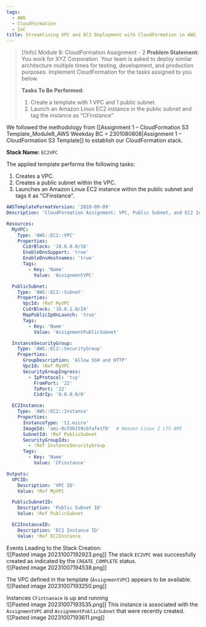 ```yaml
---
tags:
  - AWS
  - CloudFormation
  - IaC
title: Streamlining VPC and EC2 Deployment with CloudFormation in AWS
---
```

<!--
**Mini-Project: Streamlining Network Deployment with AWS CloudFormation!** In this project, I leveraged AWS CloudFormation to automate the creation of a robust VPC and a public subnet, culminating in the deployment of an Amazon Linux EC2 instance. The entire infrastructure setup was defined in a CloudFormation template, ensuring a repeatable and efficient deployment process. By completing this project, I've reinforced my skills in using infrastructure as code to create secure and scalable network architectures, a vital component in efficient cloud management.
-->
> [!info] Module 8: CloudFormation Assignment - 2 
> **Problem Statement:** 
> You work for XYZ Corporation. Your team is asked to deploy similar architecture multiple times for testing, development, and production purposes. Implement CloudFormation for the tasks assigned to you below. 
> 
> **Tasks To Be Performed:** 
> 1. Create a template with 1 VPC and 1 public subnet. 
> 2. Launch an Amazon Linux EC2 instance in the public subnet and tag the instance as “CFinstance” 

We followed the methodology from [[Assignment 1 – CloudFormation S3 Template_Module8_AWS Weekday BC = 2301080808|Assignment 1 – CloudFormation S3 Template]] to establish our CloudFormation stack.

**Stack Name:** `EC2VPC`

The applied template performs the following tasks:
1. Creates a VPC.
2. Creates a public subnet within the VPC.
3. Launches an Amazon Linux EC2 instance within the public subnet and tags it as "CFinstance".



```yaml
AWSTemplateFormatVersion: '2010-09-09'
Description: 'CloudFormation Assignment: VPC, Public Subnet, and EC2 Instance'

Resources:
  MyVPC:
    Type: 'AWS::EC2::VPC'
    Properties:
      CidrBlock: '10.0.0.0/16'
      EnableDnsSupport: 'true'
      EnableDnsHostnames: 'true'
      Tags:
        - Key: 'Name'
          Value: 'AssignmentVPC'

  PublicSubnet:
    Type: 'AWS::EC2::Subnet'
    Properties:
      VpcId: !Ref MyVPC
      CidrBlock: '10.0.1.0/24'
      MapPublicIpOnLaunch: 'true'
      Tags:
        - Key: 'Name'
          Value: 'AssignmentPublicSubnet'

  InstanceSecurityGroup:
    Type: 'AWS::EC2::SecurityGroup'
    Properties:
      GroupDescription: 'Allow SSH and HTTP'
      VpcId: !Ref MyVPC
      SecurityGroupIngress:
        - IpProtocol: 'tcp'
          FromPort: '22'
          ToPort: '22'
          CidrIp: '0.0.0.0/0'

  EC2Instance:
    Type: 'AWS::EC2::Instance'
    Properties:
      InstanceType: 't2.micro'
      ImageId: 'ami-0c55b159cbfafe1f0'  # Amazon Linux 2 LTS AMI
      SubnetId: !Ref PublicSubnet
      SecurityGroupIds:
        - !Ref InstanceSecurityGroup
      Tags:
        - Key: 'Name'
          Value: 'CFinstance'

Outputs:
  VPCID:
    Description: 'VPC ID'
    Value: !Ref MyVPC

  PublicSubnetID:
    Description: 'Public Subnet ID'
    Value: !Ref PublicSubnet

  EC2InstanceID:
    Description: 'EC2 Instance ID'
    Value: !Ref EC2Instance

```

Events Leading to the Stack Creation:
<br>![[Pasted image 20231007192923.png]]
The stack `EC2VPC` was successfully created as indicated by the `CREATE_COMPLETE` status.
<br>![[Pasted image 20231007194538.png]]

The VPC defined in the template (`AssignmentVPC`) appears to be available.
<br>![[Pasted image 20231007193250.png]]

Instances `CFintnanace` is up and running
<br>![[Pasted image 20231007193535.png]]
This instance is associated with the `AssignmentVPC` and `AssignmentPublicSubnet` that were recently created.
<br>![[Pasted image 20231007193611.png]]

